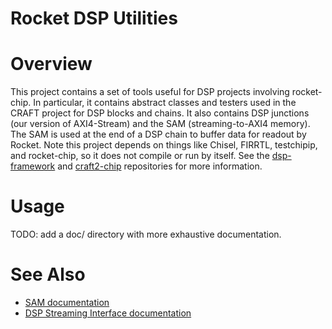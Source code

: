 Rocket DSP Utilities 
=======================

# Overview

This project contains a set of tools useful for DSP projects involving rocket-chip.
In particular, it contains abstract classes and testers used in the CRAFT project for DSP blocks and chains.
It also contains DSP junctions (our version of AXI4-Stream) and the SAM (streaming-to-AXI4 memory).
The SAM is used at the end of a DSP chain to buffer data for readout by Rocket.
Note this project depends on things like Chisel, FIRRTL, testchipip, and rocket-chip, so it does not compile or run by itself.
See the [dsp-framework](https://github.com/ucb-art/dsp-framework) and [craft2-chip](https://github.com/ucb-art/craft2-chip) repositories for more information.

# Usage

TODO: add a doc/ directory with more exhaustive documentation.

# See Also

* [SAM documentation](/doc/SAM.md)
* [DSP Streaming Interface documentation](/doc/stream.md)
